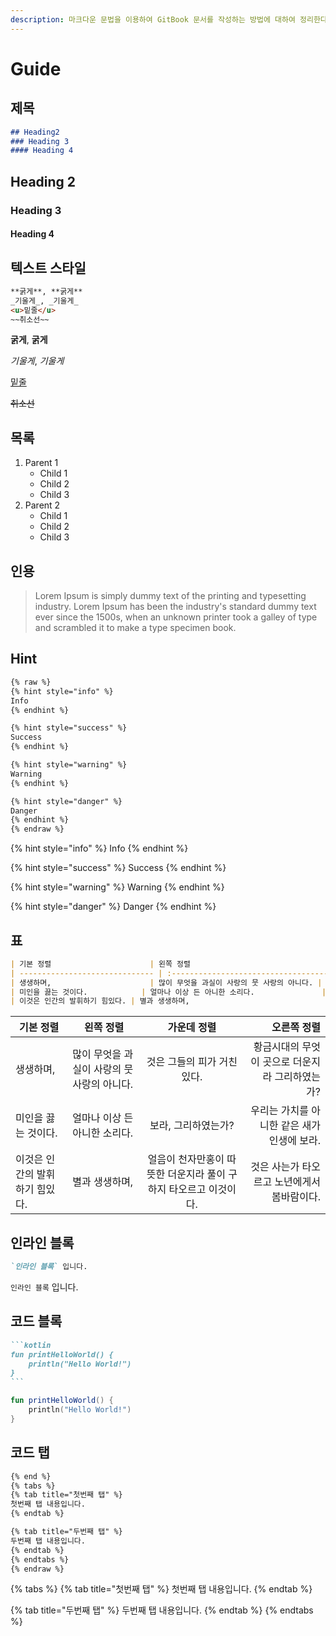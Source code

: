 ```yaml
---
description: 마크다운 문법을 이용하여 GitBook 문서를 작성하는 방법에 대하여 정리한다.
---
```


# Guide

## 제목

```md
## Heading2
### Heading 3
#### Heading 4
```

## Heading 2

### Heading 3

#### Heading 4

## 텍스트 스타일

```md
**굵게**, **굵게**
_기울게_, _기울게_
<u>밑줄</u>
~~취소선~~
```

**굵게**, **굵게**

_기울게_, _기울게_

<u>밑줄</u>

~~취소선~~

## 목록

1. Parent 1
   - Child 1
   - Child 2
   - Child 3
2. Parent 2
   - Child 1
   - Child 2
   - Child 3

## 인용

> Lorem Ipsum is simply dummy text of the printing and typesetting industry. Lorem Ipsum has been the industry's standard dummy text ever since the 1500s, when an unknown printer took a galley of type and scrambled it to make a type specimen book.

## Hint

```md
{% raw %}
{% hint style="info" %}
Info
{% endhint %}

{% hint style="success" %}
Success
{% endhint %}

{% hint style="warning" %}
Warning
{% endhint %}

{% hint style="danger" %}
Danger
{% endhint %}
{% endraw %}
```

{% hint style="info" %}
Info
{% endhint %}

{% hint style="success" %}
Success
{% endhint %}

{% hint style="warning" %}
Warning
{% endhint %}

{% hint style="danger" %}
Danger
{% endhint %}

## 표

```md
| 기본 정렬                      | 왼쪽 정렬                                   |                           가운데 정렬                            |                                     오른쪽 정렬 |
| ------------------------------ | :------------------------------------------ | :--------------------------------------------------------------: | ----------------------------------------------: |
| 생생하며,                      | 많이 무엇을 과실이 사랑의 뭇 사랑의 아니다. |                   것은 그들의 피가 거친 있다.                    | 황금시대의 무엇이 곳으로 더운지라 그리하였는가? |
| 미인을 끓는 것이다.            | 얼마나 이상 든 아니한 소리다.               |                       보라, 그리하였는가?                        |     우리는 가치를 아니한 같은 새가 인생에 보라. |
| 이것은 인간의 발휘하기 힘있다. | 별과 생생하며,                              | 얼음이 천자만홍이 따뜻한 더운지라 풀이 구하지 타오르고 이것이다. |     것은 사는가 타오르고 노년에게서 봄바람이다. |
```

| 기본 정렬                      | 왼쪽 정렬                                   |                           가운데 정렬                            |                                     오른쪽 정렬 |
| ------------------------------ | ------------------------------------------- | :--------------------------------------------------------------: | ----------------------------------------------: |
| 생생하며,                      | 많이 무엇을 과실이 사랑의 뭇 사랑의 아니다. |                   것은 그들의 피가 거친 있다.                    | 황금시대의 무엇이 곳으로 더운지라 그리하였는가? |
| 미인을 끓는 것이다.            | 얼마나 이상 든 아니한 소리다.               |                       보라, 그리하였는가?                        |     우리는 가치를 아니한 같은 새가 인생에 보라. |
| 이것은 인간의 발휘하기 힘있다. | 별과 생생하며,                              | 얼음이 천자만홍이 따뜻한 더운지라 풀이 구하지 타오르고 이것이다. |     것은 사는가 타오르고 노년에게서 봄바람이다. |

## 인라인 블록

```md
`인라인 블록` 입니다.
```

`인라인 블록` 입니다.

## 코드 블록

````md
```kotlin
fun printHelloWorld() {
    println("Hello World!")
}
```
````

```kotlin
fun printHelloWorld() {
    println("Hello World!")
}
```

## 코드 탭

```md
{% end %}
{% tabs %}
{% tab title="첫번째 탭" %}
첫번째 탭 내용입니다.
{% endtab %}

{% tab title="두번째 탭" %}
두번째 탭 내용입니다.
{% endtab %}
{% endtabs %}
{% endraw %}
```

{% tabs %}
{% tab title="첫번째 탭" %}
첫번째 탭 내용입니다.
{% endtab %}

{% tab title="두번째 탭" %}
두번째 탭 내용입니다.
{% endtab %}
{% endtabs %}
